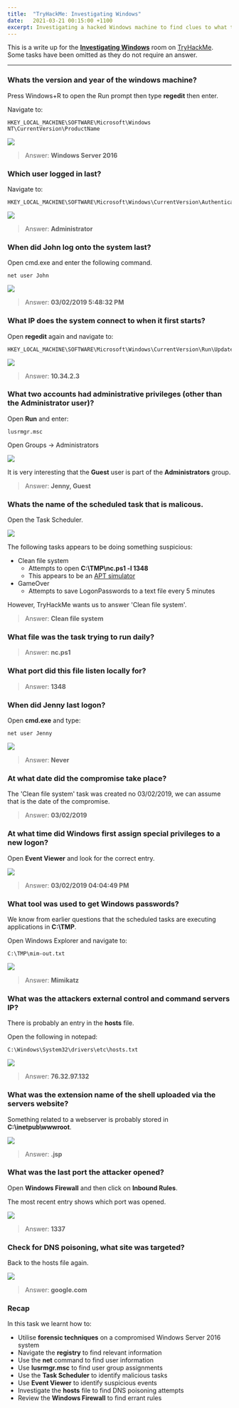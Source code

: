 ```yaml
---
title:  "TryHackMe: Investigating Windows"
date:   2021-03-21 00:15:00 +1100
excerpt: Investigating a hacked Windows machine to find clues to what the hacker might have done. 
---
```


This is a write up for the [**Investigating Windows**](https://tryhackme.com/room/investigatingwindows) room on [TryHackMe](https://tryhackme.com). Some tasks have been omitted as they do not require an answer.

***

### Whats the version and year of the windows machine?

Press Windows+R to open the Run prompt then type **regedit** then enter.

Navigate to:
```
HKEY_LOCAL_MACHINE\SOFTWARE\Microsoft\Windows NT\CurrentVersion\ProductName
```

<img src="{{ site.baseurl }}/assets/images/2021-03-21-investigating-windows/01-os.jpg">

> Answer: **Windows Server 2016**

### Which user logged in last?

Navigate to:
```
HKEY_LOCAL_MACHINE\SOFTWARE\Microsoft\Windows\CurrentVersion\Authentication\LogonUI\LastLoggedOnUser
```

<img src="{{ site.baseurl }}/assets/images/2021-03-21-investigating-windows/02-user.jpg">

> Answer: **Administrator**

### When did John log onto the system last?

Open cmd.exe and enter the following command.

```
net user John
```

<img src="{{ site.baseurl }}/assets/images/2021-03-21-investigating-windows/03-john.jpg">

> Answer: **03/02/2019 5:48:32 PM**

### What IP does the system connect to when it first starts?

Open **regedit** again and navigate to:

```
HKEY_LOCAL_MACHINE\SOFTWARE\Microsoft\Windows\CurrentVersion\Run\UpdateSvc
```

<img src="{{ site.baseurl }}/assets/images/2021-03-21-investigating-windows/04-updatesvc.jpg">

> Answer: **10.34.2.3**

### What two accounts had administrative privileges (other than the Administrator user)?

Open **Run** and enter:

```
lusrmgr.msc
```

Open Groups -> Administrators

<img src="{{ site.baseurl }}/assets/images/2021-03-21-investigating-windows/05-users.jpg">

It is very interesting that the **Guest** user is part of the **Administrators** group.

> Answer: **Jenny, Guest**

### Whats the name of the scheduled task that is malicous.

Open the Task Scheduler.

<img src="{{ site.baseurl }}/assets/images/2021-03-21-investigating-windows/06-apt.jpg">

The following tasks appears to be doing something suspicious:
 
 * Clean file system
    * Attempts to open **C:\TMP\nc.ps1 -l 1348**
    * This appears to be an [APT simulator](https://github.com/NextronSystems/APTSimulator/blob/master/toolset/nc.ps1)
 * GameOver
    * Attempts to save LogonPasswords to a text file every 5 minutes

However, TryHackMe wants us to answer 'Clean file system'.

> Answer: **Clean file system**

### What file was the task trying to run daily?

> Answer: **nc.ps1**

### What port did this file listen locally for?

> Answer: **1348**

### When did Jenny last logon?

Open **cmd.exe** and type:

```
net user Jenny
```

<img src="{{ site.baseurl }}/assets/images/2021-03-21-investigating-windows/07-jenny.jpg">

> Answer: **Never**

### At what date did the compromise take place?

The 'Clean file system' task was created no 03/02/2019, we can assume that is the date of the compromise.

> Answer: **03/02/2019**

### At what time did Windows first assign special privileges to a new logon?

Open **Event Viewer** and look for the correct entry.

<img src="{{ site.baseurl }}/assets/images/2021-03-21-investigating-windows/08-priv.jpg">

> Answer: **03/02/2019 04:04:49 PM**

### What tool was used to get Windows passwords?

We know from earlier questions that the scheduled tasks are executing applications in **C:\TMP**.

Open Windows Explorer and navigate to:

```
C:\TMP\mim-out.txt
```

<img src="{{ site.baseurl }}/assets/images/2021-03-21-investigating-windows/09-mim.jpg">

> Answer: **Mimikatz**

### What was the attackers external control and command servers IP?

There is probably an entry in the **hosts** file.

Open the following in notepad:

```
C:\Windows\System32\drivers\etc\hosts.txt
```

<img src="{{ site.baseurl }}/assets/images/2021-03-21-investigating-windows/10-hosts.jpg">

> Answer: **76.32.97.132**

### What was the extension name of the shell uploaded via the servers website?

Something related to a webserver is probably stored in **C:\inetpub\wwwroot**.

<img src="{{ site.baseurl }}/assets/images/2021-03-21-investigating-windows/11-jsp.jpg">

> Answer: **.jsp**

### What was the last port the attacker opened?

Open **Windows Firewall** and then click on **Inbound Rules**.

The most recent entry shows which port was opened.

<img src="{{ site.baseurl }}/assets/images/2021-03-21-investigating-windows/12-firewall.jpg">

> Answer: **1337**

### Check for DNS poisoning, what site was targeted?

Back to the hosts file again.

<img src="{{ site.baseurl }}/assets/images/2021-03-21-investigating-windows/13-google.jpg">

> Answer: **google.com**

### Recap

In this task we learnt how to:
 * Utilise **forensic techniques** on a compromised Windows Server 2016 system
 * Navigate the **registry** to find relevant information
 * Use the **net** command to find user information
 * Use **lusrmgr.msc** to find user group assignments
 * Use the **Task Scheduler** to identify malicious tasks
 * Use **Event Viewer** to identify suspicious events
 * Investigate the **hosts** file to find DNS poisoning attempts
 * Review the **Windows Firewall** to find errant rules
